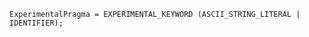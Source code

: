 <!-- This file is generated automatically by infrastructure scripts. Please don't edit by hand. -->

```{ .ebnf .slang-ebnf #ExperimentalPragma }
ExperimentalPragma = EXPERIMENTAL_KEYWORD (ASCII_STRING_LITERAL | IDENTIFIER);
```
